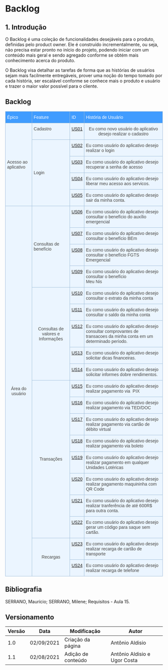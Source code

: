 # Backlog 

## 1. Introdução
  O Backlog é uma coleção de funcionalidades desejáveis para o produto, definidas pelo product owner. Ele é construído incrementalmente, ou seja, não precisa estar pronto no início do projeto, podendo iniciar com um conteúdo mais geral e sendo agregado conforme se obtém mais conhecimento acerca do produto.

O Backlog visa detalhar as tarefas de forma que as histórias de usuários sejam mais facilmente entregáveis, prover uma noção do tempo tomado por cada história, ser escalável conforme se conhece mais o produto e usuário e trazer o maior valor possível para o cliente.



## Backlog
<style type="text/css">
.tg  {border-collapse:collapse;border-color:#9ABAD9;border-spacing:0;}
.tg td{background-color:#EBF5FF;border-color:#9ABAD9;border-style:solid;border-width:1px;color:#444;
  font-family:Arial, sans-serif;font-size:14px;overflow:hidden;padding:10px 5px;word-break:normal;}
.tg th{background-color:#409cff;border-color:#9ABAD9;border-style:solid;border-width:1px;color:#fff;
  font-family:Arial, sans-serif;font-size:14px;font-weight:normal;overflow:hidden;padding:10px 5px;word-break:normal;}
.tg .tg-cly1{text-align:left;vertical-align:middle}
.tg .tg-baqh{text-align:center;vertical-align:top}
.tg .tg-0lax{text-align:left;vertical-align:top}
.tg .tg-nrix{text-align:center;vertical-align:middle}
</style>
<table class="tg">
<thead>
  <tr>
    <th class="tg-0lax">Épico</th>
    <th class="tg-0lax">Feature</th>
    <th class="tg-0lax">ID</th>
    <th class="tg-0lax">História de Usuário</th>
  </tr>
</thead>
<tbody>
  <tr>
    <td class="tg-cly1" rowspan="5">Acesso ao aplicativo</td>
    <td class="tg-0lax">Cadastro</td>
    <td class="tg-0lax"><a href="/2021.1-Caixa_Tem/Modelagem/Agil/Historia/US01/" >US01</a></td>
    <td class="tg-baqh">Eu como novo usuário do aplicativo desejo realizar o cadastro </td>
  </tr>
  <tr>
    <td class="tg-cly1" rowspan="4">Login</td>
    <td class="tg-0lax"><a href="/2021.1-Caixa_Tem/Modelagem/Agil/Historia/US02/" >US02</a></td>
    <td class="tg-0lax">Eu como usuário do aplicativo desejo realizar o login</td>
  </tr>
  <tr>
      <td class="tg-0lax"><a href="/2021.1-Caixa_Tem//Modelagem/Agil/Historia/US03/" >US03</a></td>
    <td class="tg-0lax">Eu como usuário do aplicativo desejo recuperar a senha de acesso</td>
  </tr>
  <tr>
    <td class="tg-0lax"><a href="/2021.1-Caixa_Tem/Modelagem/Agil/Historia/US04/" >US04</a></td>
    <td class="tg-0lax">Eu como usuário do aplicativo desejo liberar meu acesso aos servicos.</td>
  </tr>
   <tr>
      <td class="tg-0lax"><a href="/2021.1-Caixa_Tem/Modelagem/Agil/Historia/US05/" >US05</a></td>
    <td class="tg-0lax">Eu como usuário do aplicativo desejo sair da minha conta.</td>
  </tr>


  <tr>
    <td class="tg-nrix" rowspan="19">Área do usuário</td>
    <td class="tg-cly1" rowspan="4">Consultas de <span style="font-weight:400;font-style:normal">benefício</span> </td>
    <td class="tg-0lax"><a href="/2021.1-Caixa_Tem/Modelagem/Agil/Historia/US06/" >US06</a></td>
    <td class="tg-0lax"><span style="font-weight:400;font-style:normal">Eu como usuário do aplicativo desejo consultar o benefício </span>do auxílio emergencial</td>
  </tr>
  <tr>
    <td class="tg-0lax"><a href="/2021.1-Caixa_Tem/Modelagem/Agil/Historia/US07/" >US07</a></td>
    <td class="tg-0lax"><span style="font-weight:400;font-style:normal">Eu como usuário do aplicativo desejo consultar o benefício </span>BEm</td>
  </tr>
  <tr>
    <td class="tg-0lax"><span style="font-weight:400;font-style:normal"><a href="/2021.1-Caixa_Tem/Modelagem/Agil/Historia/US08/" >US08</a></span></td>
    <td class="tg-0lax"><span style="font-weight:400;font-style:normal">Eu como usuário do aplicativo desejo consultar o benefício </span>FGTS Emergencial<br></td>
  </tr>
  <tr>
    <td class="tg-0lax"><span style="font-weight:400;font-style:normal"><a href="/2021.1-Caixa_Tem/Modelagem/Agil/Historia/US09/" >US09</a></span></td>
    <td class="tg-0lax"><span style="font-weight:400;font-style:normal">Eu como usuário do aplicativo desejo consultar o benefício </span><br><span style="font-weight:400;font-style:normal">Meu Nis</span><br></td>
  </tr>
  <tr>
    <td class="tg-nrix" rowspan="5">Consultas de valores e  Informações</td>
    <td class="tg-0lax"><a href="/2021.1-Caixa_Tem/Modelagem/Agil/Historia/US010/" >US10</a></td>
    <td class="tg-0lax"><span style="font-weight:400;font-style:normal">Eu como usuário do aplicativo desejo consultar o extrato da minha conta</span></td>
  </tr>
  <tr>
    <td class="tg-0lax"><span style="font-weight:400;font-style:normal"><a href="/2021.1-Caixa_Tem/Modelagem/Agil/Historia/US011/" >US11</a></span></td>
    <td class="tg-0lax"><span style="font-weight:400;font-style:normal">Eu como usuário do aplicativo desejo consultar o saldo da minha conta</span></td>
  </tr>
    <tr>
    <td class="tg-0lax"><span style="font-weight:400;font-style:normal"><a href="/2021.1-Caixa_Tem/Modelagem/Agil/Historia/US012/" >US12</a></span></td>
    <td class="tg-0lax"><span style="font-weight:400;font-style:normal">Eu como usuário do aplicativo desejo consultar comprovantes de transacoes da minha conta em um determinado período.</span></td>
  </tr>
  <tr>
    <td class="tg-0lax"><span style="font-weight:400;font-style:normal"><a href="/2021.1-Caixa_Tem/Modelagem/Agil/Historia/US013/" >US13</a></span></td>
    <td class="tg-0lax"><span style="font-weight:400;font-style:normal">Eu como usuário do aplicativo desejo solicitar dicas financeiras.</span></td>
  </tr>
  <tr>
    <td class="tg-0lax"><span style="font-weight:400;font-style:normal"><a href="/2021.1-Caixa_Tem/Modelagem/Agil/Historia/US014/" >US14</a></span></td>
    <td class="tg-0lax"><span style="font-weight:400;font-style:normal">Eu como usuário do aplicativo desejo solicitar informes dobre rendimentos.</span></td>
  </tr>
  <tr>
    <td class="tg-nrix" rowspan="8">Transações</td>
    <td class="tg-0lax"><a href="/2021.1-Caixa_Tem/Modelagem/Agil/Historia/US015/" >US15</a></td>
    <td class="tg-0lax"><span style="font-weight:400;font-style:normal">Eu como usuário do aplicativo desejo realizar pagamento via&nbsp;&nbsp;PIX</span></td>
  </tr>
  <tr>
    <td class="tg-0lax"><a href="/2021.1-Caixa_Tem/Modelagem/Agil/Historia/US016/" >US16</a></td>
    <td class="tg-0lax"><span style="font-weight:400;font-style:normal">Eu como usuário do aplicativo desejo realizar pagamento via  TED/DOC</span></td>
  </tr>
  <tr>
    <td class="tg-0lax"><span style="font-weight:400;font-style:normal"><a href="/2021.1-Caixa_Tem/Modelagem/Agil/Historia/US017/" >US17</a></span></td>
    <td class="tg-0lax"><span style="font-weight:400;font-style:normal">Eu como usuário do aplicativo desejo realizar pagamento via  cartão de débito virtual</span></td>
  </tr>
  <tr>
    <td class="tg-0lax"><span style="font-weight:400;font-style:normal"><a href="/2021.1-Caixa_Tem/Modelagem/Agil/Historia/US018/" >US18</a></span></td>
    <td class="tg-0lax"><span style="font-weight:400;font-style:normal">Eu como usuário do aplicativo desejo realizar pagamento via  boleto</span></td>
  </tr>
  <tr>
    <td class="tg-0lax"><a href="/2021.1-Caixa_Tem/Modelagem/Agil/Historia/US019/" >US19</a></td>
    <td class="tg-0lax"><span style="font-weight:400;font-style:normal">Eu como usuário do aplicativo desejo realizar pagamento em qualquer Unidades Lotéricas</span></td>
  </tr>
  <tr>
    <td class="tg-0lax"><a href="/2021.1-Caixa_Tem/Modelagem/Agil/Historia/US020/" >US20</a></td>
    <td class="tg-0lax"><span style="font-weight:400;font-style:normal">Eu como usuário do aplicativo desejo realizar pagamento </span>maquininha com QR Code</td>
  </tr>
   <tr>
    <td class="tg-0lax"><a href="/2021.1-Caixa_Tem/Modelagem/Agil/Historia/US021/" >US21</a></td>
    <td class="tg-0lax"><span style="font-weight:400;font-style:normal">Eu como usuário do aplicativo desejo realizar tranferência de até 600R$ para outra conta.
  </tr>
   <tr>
    <td class="tg-0lax"><a href="/2021.1-Caixa_Tem/Modelagem/Agil/Historia/US022/" >US22</a></td>
    <td class="tg-0lax"><span style="font-weight:400;font-style:normal">Eu como usuário do aplicativo desejo gerar um código para saque sem cartão.
  </tr>
  <tr>
    <td class="tg-nrix" rowspan="2">Recargas</td>
    <td class="tg-0lax"><a href="/2021.1-Caixa_Tem/Modelagem/Agil/Historia/US023/" >US23</a></td>
    <td class="tg-0lax"><span style="font-weight:400;font-style:normal">Eu como usuário do aplicativo desejo realizar recarga de cartão de transporte</span></td>
  </tr>
  <tr>
    <td class="tg-0lax"><a href="/2021.1-Caixa_Tem/Modelagem/Agil/Historia/US024/" >US24</a></td>
    <td class="tg-0lax">Eu como usuário do aplicativo desejo realizar recarga de telefone</td>
  </tr>
</tbody>
</table>

## Bibliografia
SERRANO, Maurício; SERRANO, Milene; Requisitos - Aula 15.



## Versionamento
<center>

| Versão | Data | Modificação | Autor |
|--|--|--|--|
| 1.0 | 02/09/2021 | Criação da página | Antônio Aldisio |
| 1.1 | 02/08/2021 | Adição de conteúdo | Antônio Aldisio e Ugor Costa |

</center>